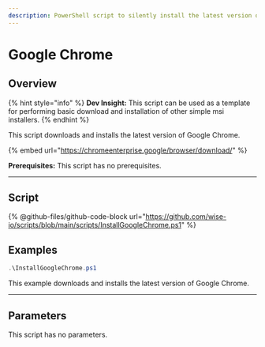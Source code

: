 ```yaml
---
description: PowerShell script to silently install the latest version of Google Chrome.
---
```


# Google Chrome

## Overview

{% hint style="info" %}
**Dev Insight:** This script can be used as a template for performing basic download and installation of other simple msi installers.
{% endhint %}

This script downloads and installs the latest version of Google Chrome.

{% embed url="https://chromeenterprise.google/browser/download/" %}

**Prerequisites:** This script has no prerequisites.&#x20;

***

## Script

{% @github-files/github-code-block url="https://github.com/wise-io/scripts/blob/main/scripts/InstallGoogleChrome.ps1" %}

## Examples

```powershell
.\InstallGoogleChrome.ps1
```

This example downloads and installs the latest version of Google Chrome.

***

## Parameters

This script has no parameters.
